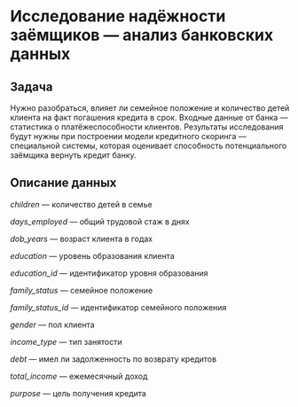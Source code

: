 # Исследование надёжности заёмщиков — анализ банковских данных

## Задача

Нужно разобраться, влияет ли семейное положение и количество детей клиента на факт погашения кредита в срок. 
Входные данные от банка — статистика о платёжеспособности клиентов.
Результаты исследования будут нужны при построении модели кредитного скоринга — специальной системы, которая оценивает способность потенциального заёмщика вернуть кредит банку.

## Описание данных

*children* — количество детей в семье

*days_employed* — общий трудовой стаж в днях

*dob_years* — возраст клиента в годах

*education* — уровень образования клиента

*education_id* — идентификатор уровня образования

*family_status* — семейное положение

*family_status_id* — идентификатор семейного положения

*gender* — пол клиента

*income_type* — тип занятости

*debt* — имел ли задолженность по возврату кредитов

*total_income* — ежемесячный доход

*purpose* — цель получения кредита
